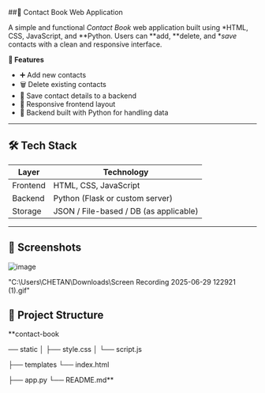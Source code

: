 ##📒 Contact Book Web Application

A simple and functional *Contact Book* web application built using *HTML, CSS, JavaScript, and **Python. Users can **add, **delete, and **save* contacts with a clean and responsive interface.



**🚀 Features**

- ➕ Add new contacts
- 🗑 Delete existing contacts
- 💾 Save contact details to a backend
- 📱 Responsive frontend layout
- 🔐 Backend built with Python for handling data

---

## 🛠 Tech Stack

| Layer        | Technology             |
|--------------|------------------------|
| Frontend     | HTML, CSS, JavaScript  |
| Backend      | Python (Flask or custom server) |
| Storage      | JSON / File-based / DB (as applicable) |

---

## 📸 Screenshots

![image](https://github.com/user-attachments/assets/d0b79012-9146-4e5a-accc-8b26b310413d)

"C:\Users\CHETAN\Downloads\Screen Recording 2025-06-29 122921 (1).gif"




## 📂 Project Structure
**contact-book

── static
│ ├── style.css
│ └── script.js

├── templates
 └── index.html

├── app.py
└── README.md**
